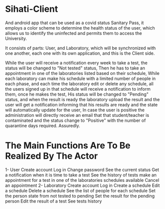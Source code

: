 # Sihati-Client
And android app that can be used as a covid status Sanitary Pass, it employs a color scheme to determine the health status of the user, which allows us to identify the uninfected and permits them to access the University. 

It consists of parts: User, and Laboratory, which will be synchronized with one another, each one with its own application, and this is the Client side.

While the user will receive a notification every week to take a test, the status will be changed to "Not tested" status, Then he has to take an appointment in one of the laboratories listed based on their schedule, While each laboratory can make his schedule with a limited number of people in each phase, and each time the laboratory edit or delete any schedule, all the users signed up in that schedule will receive a notification to inform them, once he makes the test, His status will be changed to "Pending" status, and when the result is ready the laboratory upload the result and the user will get a notification informing that his results are ready and the state will automatically update for the user, In case the user is positive the administration will directly receive an email that that student/teacher is contaminated and the status change to "Positive" with the number of quarantine days required. 
Assuredly. 

# The Main Functions Are To Be Realized By The Actor
1- User
  Create account
  Log in
  Change password
  See the current status
  Get a notification when it is time to take a test 
  See the history of tests
  make an appointment for a test in one of the laboratories schedules available
  Cancel an appointment
2- Laboratory
  Create account
  Log in
  Create a schedule 
  Edit a schedule
  Delete a schedule
  See the list of people for each schedule
  Set the person state from not tested to pending
  Set the result for the pending person
  Edit the result of a test
  See tests history
  

